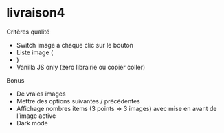 # livraison4

Critères qualité
- Switch image à chaque clic sur le bouton 
- Liste image (<li>) 
- Vanilla JS only (zero librairie ou copier coller)

Bonus
- De vraies images
- Mettre des options suivantes / précédentes 
- Affichage nombres items (3 points => 3 images) avec mise en avant de l’image active 
- Dark mode
